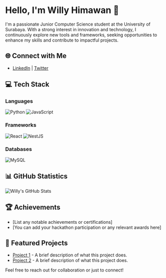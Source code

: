 # Hello, I'm **Willy Himawan** 👋

I'm a passionate Junior Computer Science student at the University of Surabaya. With a strong interest in innovation and technology, I continuously explore new tools and frameworks, seeking opportunities to enhance my skills and contribute to impactful projects.

## 🌐 Connect with Me
- [LinkedIn](your-linkedin-url) | [Twitter](your-twitter-url)

## 💻 Tech Stack
### Languages
![Python](https://img.shields.io/badge/Python-3776AB?style=flat&logo=python&logoColor=ffffff) 
![JavaScript](https://img.shields.io/badge/JavaScript-F7DF1E?style=flat&logo=javascript&logoColor=000000)

### Frameworks
![React](https://img.shields.io/badge/React-61DAFB?style=flat&logo=react&logoColor=000000) 
![NestJS](https://img.shields.io/badge/NestJS-E0234E?style=flat&logo=nestjs&logoColor=ffffff)

### Databases
![MySQL](https://img.shields.io/badge/MySQL-4479A1?style=flat&logo=mysql&logoColor=ffffff)

## 📊 GitHub Statistics
![Willy's GitHub Stats](https://github-readme-stats.vercel.app/api?username=your-username&show_icons=true&theme=dark&count_private=true)

## 🏆 Achievements
- [List any notable achievements or certifications]
- [You can add your hackathon participation or any relevant awards here]

## 📂 Featured Projects
- [Project 1](link-to-your-project) - A brief description of what this project does.
- [Project 2](link-to-your-project) - A brief description of what this project does.

Feel free to reach out for collaboration or just to connect!

<!--
**WhoIsLiLY/WhoIsLiLY** is a ✨ _special_ ✨ repository because its `README.md` (this file) appears on your GitHub profile.

Here are some ideas to get you started:

- 🔭 I’m currently working on ...
- 🌱 I’m currently learning ...
- 👯 I’m looking to collaborate on ...
- 🤔 I’m looking for help with ...
- 💬 Ask me about ...
- 📫 How to reach me: ...
- 😄 Pronouns: ...
- ⚡ Fun fact: ...
-->
